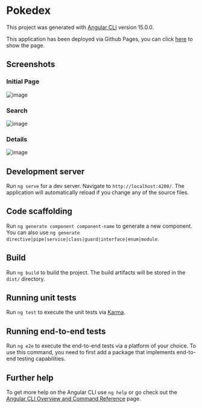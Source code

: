 # Pokedex

This project was generated with [Angular CLI](https://github.com/angular/angular-cli) version 15.0.0.

This application has been deployed via Github Pages, you can click [here](https://vieirajunior-90.github.io/pokedex/) to show the page.

## Screenshots

### Initial Page

![image](https://user-images.githubusercontent.com/80427803/210816349-a62b8190-7dcf-40ff-80af-49ee8eb2d160.png)

### Search

![image](https://user-images.githubusercontent.com/80427803/210816470-2bdbf368-94fc-412b-a775-5310c70165af.png)

### Details

![image](https://user-images.githubusercontent.com/80427803/210816569-5ab0dae5-9a19-4ad2-b050-b587b0e62fd7.png)

## Development server

Run `ng serve` for a dev server. Navigate to `http://localhost:4200/`. The application will automatically reload if you change any of the source files.

## Code scaffolding

Run `ng generate component component-name` to generate a new component. You can also use `ng generate directive|pipe|service|class|guard|interface|enum|module`.

## Build

Run `ng build` to build the project. The build artifacts will be stored in the `dist/` directory.

## Running unit tests

Run `ng test` to execute the unit tests via [Karma](https://karma-runner.github.io).

## Running end-to-end tests

Run `ng e2e` to execute the end-to-end tests via a platform of your choice. To use this command, you need to first add a package that implements end-to-end testing capabilities.

## Further help

To get more help on the Angular CLI use `ng help` or go check out the [Angular CLI Overview and Command Reference](https://angular.io/cli) page.
